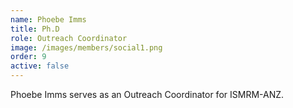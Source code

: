 ```yaml
---
name: Phoebe Imms
title: Ph.D
role: Outreach Coordinator
image: /images/members/social1.png
order: 9
active: false
---
```


Phoebe Imms serves as an Outreach Coordinator for ISMRM-ANZ.